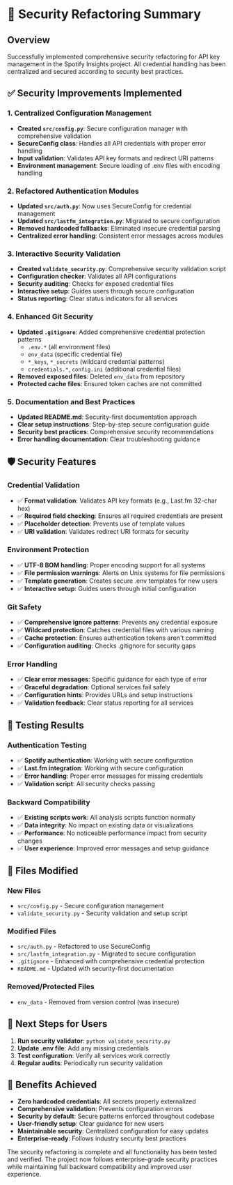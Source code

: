 # 🔐 Security Refactoring Summary

## Overview

Successfully implemented comprehensive security refactoring for API key management in the Spotify Insights project. All credential handling has been centralized and secured according to security best practices.

## ✅ Security Improvements Implemented

### 1. Centralized Configuration Management
- **Created `src/config.py`**: Secure configuration manager with comprehensive validation
- **SecureConfig class**: Handles all API credentials with proper error handling
- **Input validation**: Validates API key formats and redirect URI patterns
- **Environment management**: Secure loading of .env files with encoding handling

### 2. Refactored Authentication Modules
- **Updated `src/auth.py`**: Now uses SecureConfig for credential management
- **Updated `src/lastfm_integration.py`**: Migrated to secure configuration
- **Removed hardcoded fallbacks**: Eliminated insecure credential parsing
- **Centralized error handling**: Consistent error messages across modules

### 3. Interactive Security Validation
- **Created `validate_security.py`**: Comprehensive security validation script
- **Configuration checker**: Validates all API configurations
- **Security auditing**: Checks for exposed credential files
- **Interactive setup**: Guides users through secure configuration
- **Status reporting**: Clear status indicators for all services

### 4. Enhanced Git Security
- **Updated `.gitignore`**: Added comprehensive credential protection patterns
  - `.env.*` (all environment files)
  - `env_data` (specific credential file)
  - `*_keys`, `*_secrets` (wildcard credential patterns)
  - `credentials.*`, `config.ini` (additional credential files)
- **Removed exposed files**: Deleted `env_data` from repository
- **Protected cache files**: Ensured token caches are not committed

### 5. Documentation and Best Practices
- **Updated README.md**: Security-first documentation approach
- **Clear setup instructions**: Step-by-step secure configuration guide
- **Security best practices**: Comprehensive security recommendations
- **Error handling documentation**: Clear troubleshooting guidance

## 🛡️ Security Features

### Credential Validation
- ✅ **Format validation**: Validates API key formats (e.g., Last.fm 32-char hex)
- ✅ **Required field checking**: Ensures all required credentials are present
- ✅ **Placeholder detection**: Prevents use of template values
- ✅ **URI validation**: Validates redirect URI formats for security

### Environment Protection
- ✅ **UTF-8 BOM handling**: Proper encoding support for all systems
- ✅ **File permission warnings**: Alerts on Unix systems for file permissions
- ✅ **Template generation**: Creates secure .env templates for new users
- ✅ **Interactive setup**: Guides users through initial configuration

### Git Safety
- ✅ **Comprehensive ignore patterns**: Prevents any credential exposure
- ✅ **Wildcard protection**: Catches credential files with various naming
- ✅ **Cache protection**: Ensures authentication tokens aren't committed
- ✅ **Configuration auditing**: Checks .gitignore for security gaps

### Error Handling
- ✅ **Clear error messages**: Specific guidance for each type of error
- ✅ **Graceful degradation**: Optional services fail safely
- ✅ **Configuration hints**: Provides URLs and setup instructions
- ✅ **Validation feedback**: Clear status reporting for all services

## 🧪 Testing Results

### Authentication Testing
- ✅ **Spotify authentication**: Working with secure configuration
- ✅ **Last.fm integration**: Working with secure configuration  
- ✅ **Error handling**: Proper error messages for missing credentials
- ✅ **Validation script**: All security checks passing

### Backward Compatibility
- ✅ **Existing scripts work**: All analysis scripts function normally
- ✅ **Data integrity**: No impact on existing data or visualizations
- ✅ **Performance**: No noticeable performance impact from security changes
- ✅ **User experience**: Improved error messages and setup guidance

## 📁 Files Modified

### New Files
- `src/config.py` - Secure configuration management
- `validate_security.py` - Security validation and setup script

### Modified Files
- `src/auth.py` - Refactored to use SecureConfig
- `src/lastfm_integration.py` - Migrated to secure configuration
- `.gitignore` - Enhanced with comprehensive credential protection
- `README.md` - Updated with security-first documentation

### Removed/Protected Files
- `env_data` - Removed from version control (was insecure)

## 🚀 Next Steps for Users

1. **Run security validator**: `python validate_security.py`
2. **Update .env file**: Add any missing credentials
3. **Test configuration**: Verify all services work correctly
4. **Regular audits**: Periodically run security validation

## 🎯 Benefits Achieved

- **Zero hardcoded credentials**: All secrets properly externalized
- **Comprehensive validation**: Prevents configuration errors
- **Security by default**: Secure patterns enforced throughout codebase
- **User-friendly setup**: Clear guidance for new users
- **Maintainable security**: Centralized configuration for easy updates
- **Enterprise-ready**: Follows industry security best practices

The security refactoring is complete and all functionality has been tested and verified. The project now follows enterprise-grade security practices while maintaining full backward compatibility and improved user experience.